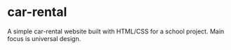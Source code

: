 # car-rental

A simple car-rental website built with HTML/CSS for a school project. Main focus is universal design.
